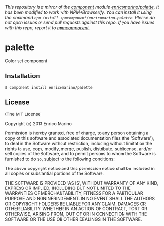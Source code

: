*This repository is a mirror of the [component](http://component.io) module [enricomarino/palette](http://github.com/enricomarino/palette). It has been modified to work with NPM+Browserify. You can install it using the command `npm install npmcomponent/enricomarino-palette`. Please do not open issues or send pull requests against this repo. If you have issues with this repo, report it to [npmcomponent](https://github.com/airportyh/npmcomponent).*
# palette

Color set component

## Installation

    $ component install enricomarino/palette

## License

(The MIT License)

Copyright (c) 2013 Enrico Marino

Permission is hereby granted, free of charge, to any person obtaining
a copy of this software and associated documentation files (the
'Software'), to deal in the Software without restriction, including
without limitation the rights to use, copy, modify, merge, publish,
distribute, sublicense, and/or sell copies of the Software, and to
permit persons to whom the Software is furnished to do so, subject to
the following conditions:

The above copyright notice and this permission notice shall be
included in all copies or substantial portions of the Software.

THE SOFTWARE IS PROVIDED 'AS IS', WITHOUT WARRANTY OF ANY KIND,
EXPRESS OR IMPLIED, INCLUDING BUT NOT LIMITED TO THE WARRANTIES OF
MERCHANTABILITY, FITNESS FOR A PARTICULAR PURPOSE AND NONINFRINGEMENT.
IN NO EVENT SHALL THE AUTHORS OR COPYRIGHT HOLDERS BE LIABLE FOR ANY
CLAIM, DAMAGES OR OTHER LIABILITY, WHETHER IN AN ACTION OF CONTRACT,
TORT OR OTHERWISE, ARISING FROM, OUT OF OR IN CONNECTION WITH THE
SOFTWARE OR THE USE OR OTHER DEALINGS IN THE SOFTWARE.
